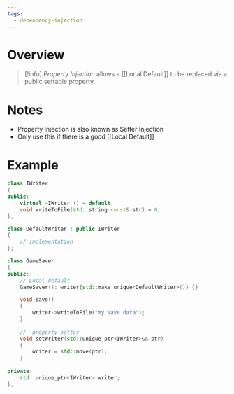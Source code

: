 ```yaml
---
tags:
  - dependency-injection
---
```

# Overview

> [!info] *Property Injection* allows a [[Local Default]] to be replaced via a public settable property.

# Notes

- Property Injection is also known as Setter Injection
- Only use this if there is a good [[Local Default]]

# Example

```cpp
class IWriter
{
public:
	virtual ~IWriter () = default;
	void writeToFile(std::string const& str) = 0;
};

class DefaultWriter : public IWriter
{
	// implementation
};

class GameSaver
{
public:
	// Local default
	GameSaver(): writer{std::make_unique<DefaultWriter>()} {}

	void save()
	{
		writer->writeToFile("my save data");
	}
	
	//  property setter
	void setWriter(std::unique_ptr<IWriter>&& ptr)
	{
		writer = std::move(ptr);
	}
	
private:
	std::unique_ptr<IWriter> writer;
};
```
